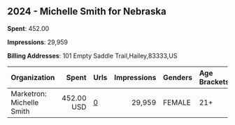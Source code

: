 ## 2024 - Michelle Smith for Nebraska 
**Spent**: 452.00

**Impressions**: 29,959

**Billing Addresses**: 101 Empty Saddle Trail,Hailey,83333,US

|Organization|Spent|Urls|Impressions|Genders|Age Brackets|Country Codes|
|:---|---:|:---|---:|:---|:---|:---|
|Marketron: Michelle Smith|452.00 USD|[0](https://www.snap.com/political-ads/asset/443cca529e5a1f738ea5c88e77aa0da7fc7fef6794acbef0e9daac50fb62a50b?mediaType=mp4)|29,959|FEMALE|21+|united states|
